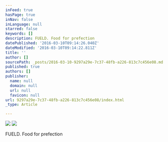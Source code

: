 ```yaml
---
inFeed: true
hasPage: true
inNav: false
inLanguage: null
starred: false
keywords: []
description: FUELD. Food for prefection
datePublished: '2016-03-10T09:14:26.040Z'
dateModified: '2016-03-10T09:14:22.811Z'
title: ''
author: []
sourcePath: _posts/2016-03-10-9297a29e-7c37-48fb-a226-813c7c456e08.md
published: true
authors: []
publisher:
  name: null
  domain: null
  url: null
  favicon: null
url: 9297a29e-7c37-48fb-a226-813c7c456e08/index.html
_type: Article

---
```

![](https://the-grid-user-content.s3-us-west-2.amazonaws.com/a842584b-c093-4387-bc7d-7709fbbe46d5.jpg)
![](https://the-grid-user-content.s3-us-west-2.amazonaws.com/9eb199ee-cd72-421e-a72b-56aa41a8bfa0.png)

FUELD. Food for prefection